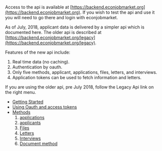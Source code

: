 Access to the api is available at [https://backend.econjobmarket.org](https://backend.econjobmarket.org).  If you wish to test the api and use it you will need to go there and login with econjobmarket.

As of July, 2018, applicant data is delivered by a simpler api which is documented here.  The older api is described at [https://backend.econjobmarket.org/legacy](https://backend.econjobmarket.org/legacy).

Features of the new api include:

1. Real time data (no caching).
2. Authentication by oauth.
3. Only five methods, applicant, applications, files, letters, and interviews.
4. Application tokens can be used to fetch information and letters.

If you are using the older api, pre July 2018, follow the Legacy Api link on the right menu.  

- [Getting Started](Getting-Started|api|1)
- [Using Oauth and access tokens](Authentication-and-Access-Tokens|api|2)
- [Methods](methods)
  1. [applications](Application-Method|api|3)
  2. [applicants](Applicant-Method|api|4)
  3. [Files](Files-Method|api|5)
  4. [Letters](Recommendation-Letters|api|6)
  5. [Interviews](Interviews|api|8)
  6. [Document method](Document-Method|api|7)
